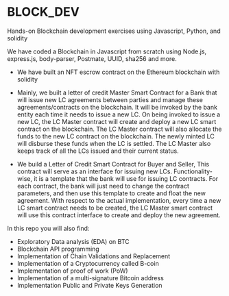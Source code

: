 # BLOCK_DEV
Hands-on Blockchain development exercises using Javascript, Python, and solidity

We have coded a Blockchain in Javascript from scratch using Node.js, express.js, body-parser, Postmate, UUID, sha256 and more.

- We have built an NFT escrow contract on the Ethereum blockchain with solidity

- Mainly, we built a letter of credit Master Smart Contract for a Bank that will issue new LC agreements between parties and manage these agreements/contracts on the blockchain. It will be invoked by the bank entity each time it needs to issue a new LC. On being invoked to issue a new LC, the LC Master contract will create and deploy a new LC smart contract on the blockchain. The LC Master contract will also allocate the funds to the new LC contract on the blockchain. The newly minted LC will disburse these funds when the LC is settled. The LC Master also keeps track of all the LCs issued and their current status.

- We build a Letter of Credit Smart Contract for Buyer and Seller, This contract will serve as an interface for issuing new LCs. Functionality-wise, it is a template that the bank will use for issuing LC contracts. For each contract, the bank will just need to change the contract parameters, and then use this template to create and float the new agreement. With respect to the actual implementation, every time a new LC smart contract needs to be created, the LC Master smart contract will use this contract interface to create and deploy the new agreement.


In this repo you will also find:

- Exploratory Data analysis (EDA) on BTC
- Blockchain API programming
- Implementation of Chain Validations and Replacement
- Implementation of a Cryptocurrency called B-coin
- Implementation of proof of work (PoW)
- Implementation of a multi-signature Bitcoin address
- Implementation Public and Private Keys Generation
  

